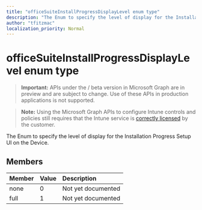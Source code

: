```yaml
---
title: "officeSuiteInstallProgressDisplayLevel enum type"
description: "The Enum to specify the level of display for the Installation Progress Setup UI on the Device."
author: "tfitzmac"
localization_priority: Normal
---
```


# officeSuiteInstallProgressDisplayLevel enum type

> **Important:** APIs under the / beta version in Microsoft Graph are in preview and are subject to change. Use of these APIs in production applications is not supported.

> **Note:** Using the Microsoft Graph APIs to configure Intune controls and policies still requires that the Intune service is [correctly licensed](https://go.microsoft.com/fwlink/?linkid=839381) by the customer.

The Enum to specify the level of display for the Installation Progress Setup UI on the Device.
## Members
|Member|Value|Description|
|:---|:---|:---|
|none|0|Not yet documented|
|full|1|Not yet documented|





